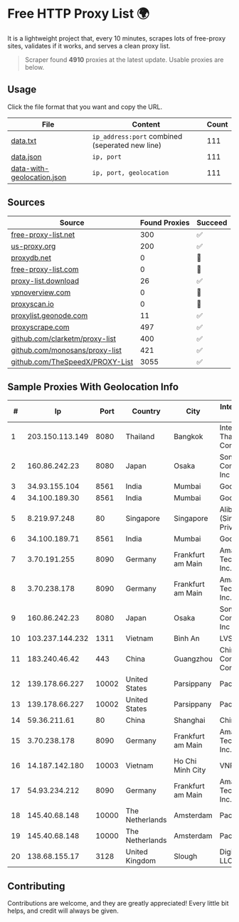 
# Free HTTP Proxy List 🌍

It is a lightweight project that, every 10 minutes, scrapes lots of free-proxy sites, validates if it works, and serves a clean proxy list.


> Scraper found **4910** proxies at the latest update. Usable proxies are below.

## Usage

Click the file format that you want and copy the URL.


|File|Content|Count|
|----|-------|-----|
|[data.txt](https://raw.githubusercontent.com/themiralay/Proxy-List-World/master/data.txt)|`ip_address:port` combined (seperated new line)|111|
|[data.json](https://raw.githubusercontent.com/themiralay/Proxy-List-World/master/data.json)|`ip, port`|111|
|[data-with-geolocation.json](https://raw.githubusercontent.com/themiralay/Proxy-List-World/master/data-with-geolocation.json)|`ip, port, geolocation`|111|

## Sources

|Source|Found Proxies|Succeed|
|------|-------------|-------|
|[free-proxy-list.net](https://free-proxy-list.net)|300|✅|
|[us-proxy.org](https://www.us-proxy.org)|200|✅|
|[proxydb.net](http://proxydb.net)|0|🚫|
|[free-proxy-list.com](https://free-proxy-list.com/?page=&port=&type%5B%5D=http&type%5B%5D=https&up_time=0&search=Search)|0|🚫|
|[proxy-list.download](https://www.proxy-list.download/HTTP)|26|✅|
|[vpnoverview.com](https://vpnoverview.com/privacy/anonymous-browsing/free-proxy-servers)|0|🚫|
|[proxyscan.io](https://www.proxyscan.io)|0|🚫|
|[proxylist.geonode.com](https://proxylist.geonode.com/api/proxy-list?limit=300&page=1&sort_by=lastChecked&sort_type=desc&protocols=http,https)|11|✅|
|[proxyscrape.com](https://api.proxyscrape.com/v2/?request=displayproxies&protocol=http&timeout=10000&country=all&ssl=all&anonymity=all)|497|✅|
|[github.com/clarketm/proxy-list](https://raw.githubusercontent.com/clarketm/proxy-list/master/proxy-list-raw.txt)|400|✅|
|[github.com/monosans/proxy-list](https://raw.githubusercontent.com/monosans/proxy-list/main/proxies/http.txt)|421|✅|
|[github.com/TheSpeedX/PROXY-List](https://raw.githubusercontent.com/TheSpeedX/PROXY-List/master/http.txt)|3055|✅|


## Sample Proxies With Geolocation Info

|#|Ip|Port|Country|City|Internet Service Provider|
|-|--|----|-------|----|-------------------------|
|1|203.150.113.149|8080|Thailand|Bangkok|Internet Thailand Company Ltd.|
|2|160.86.242.23|8080|Japan|Osaka|Sony Network Communications Inc|
|3|34.93.155.104|8561|India|Mumbai|Google LLC|
|4|34.100.189.30|8561|India|Mumbai|Google LLC|
|5|8.219.97.248|80|Singapore|Singapore|Alibaba Cloud (Singapore) Private Limited|
|6|34.100.189.71|8561|India|Mumbai|Google LLC|
|7|3.70.191.255|8090|Germany|Frankfurt am Main|Amazon Technologies Inc.|
|8|3.70.238.178|8090|Germany|Frankfurt am Main|Amazon Technologies Inc.|
|9|160.86.242.23|8080|Japan|Osaka|Sony Network Communications Inc|
|10|103.237.144.232|1311|Vietnam|Bình An|LVSOFT|
|11|183.240.46.42|443|China|Guangzhou|China Mobile Communications Corporation|
|12|139.178.66.227|10002|United States|Parsippany|Packet Host, Inc.|
|13|139.178.66.227|10002|United States|Parsippany|Packet Host, Inc.|
|14|59.36.211.61|80|China|Shanghai|Chinanet|
|15|3.70.238.178|8090|Germany|Frankfurt am Main|Amazon Technologies Inc.|
|16|14.187.142.180|10003|Vietnam|Ho Chi Minh City|VNPT|
|17|54.93.234.212|8090|Germany|Frankfurt am Main|Amazon Technologies Inc.|
|18|145.40.68.148|10000|The Netherlands|Amsterdam|Packet Host, Inc.|
|19|145.40.68.148|10000|The Netherlands|Amsterdam|Packet Host, Inc.|
|20|138.68.155.17|3128|United Kingdom|Slough|DigitalOcean, LLC|



## Contributing

Contributions are welcome, and they are greatly appreciated! Every
little bit helps, and credit will always be given.

